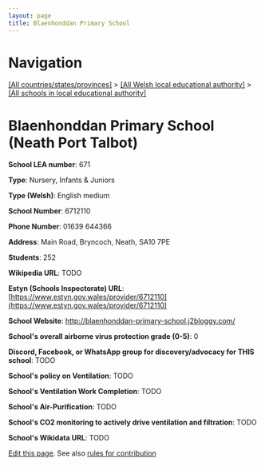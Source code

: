 ```yaml
---
layout: page
title: Blaenhonddan Primary School
---
```

# Navigation

[[All countries/states/provinces]](../../..) > [[All Welsh local educational authority]](../..) > [[All schools in local educational authority]](..)

# Blaenhonddan Primary School (Neath Port Talbot)

**School LEA number**: 671

**Type**: Nursery, Infants & Juniors

**Type (Welsh)**: English medium

**School Number**: 6712110

**Phone Number**: 01639 644366

**Address**: Main Road, Bryncoch, Neath, SA10 7PE

**Students**: 252

**Wikipedia URL**: TODO

**Estyn (Schools Inspectorate) URL**: [https://www.estyn.gov.wales/provider/6712110](https://www.estyn.gov.wales/provider/6712110)

**School Website**: http://blaenhonddan-primary-school.j2bloggy.com/

**School's overall airborne virus protection grade (0-5)**: 0

**Discord, Facebook, or WhatsApp group for discovery/advocacy for THIS school**: TODO

**School's policy on Ventilation**: TODO

**School's Ventilation Work Completion**: TODO

**School's Air-Purification**: TODO

**School's CO2 monitoring to actively drive ventilation and filtration**: TODO

**School's Wikidata URL**: TODO




[Edit this page](https://github.com/ventilate-schools/Wales/edit/prif/./Neath_Port_Talbot/Blaenhonddan_Primary_School.md). See also [rules for contribution](../../../contribution-rules/)
